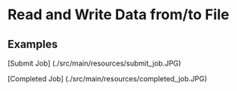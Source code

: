 # Read and Write Data from/to File

## Examples
[Submit Job] (./src/main/resources/submit_job.JPG)

[Completed Job] (./src/main/resources/completed_job.JPG)